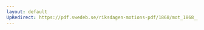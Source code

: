 ```yaml
---
layout: default
UpRedirect: https://pdf.swedeb.se/riksdagen-motions-pdf/1868/mot_1868__ak__00047/mot_1868__ak__00047_002.pdf
---
```

